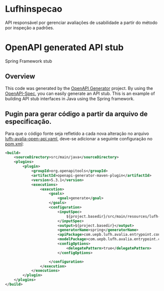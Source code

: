 # Lufhinspecao
API responsável por gerenciar avaliações de usabilidade a partir do método por inspeção a padrões.


# OpenAPI generated API stub

Spring Framework stub


## Overview
This code was generated by the [OpenAPI Generator](https://openapi-generator.tech) project.
By using the [OpenAPI-Spec](https://openapis.org), you can easily generate an API stub.
This is an example of building API stub interfaces in Java using the Spring framework.


## Pugin para gerar código a partir da arquivo de especificação.

Para que o código fonte seja refletido a cada nova alteração no arquivo [lufh-avalia-open-api.yaml](src/main/resources/lufh-avalia-open-api.yaml), deve-se adicionar a seguinte configuração no [pom.xml](pom.xml):
```xml
<build>
    <sourceDirectory>src/main/java</sourceDirectory>
    <plugins>
        <plugin>
            <groupId>org.openapitools</groupId>
            <artifactId>openapi-generator-maven-plugin</artifactId>
            <version>5.3.1</version>
            <executions>
                <execution>
                    <goals>
                        <goal>generate</goal>
                    </goals>
                    <configuration>
                        <inputSpec>
                            ${project.basedir}/src/main/resources/lufh-avalia-open-api.yaml
                        </inputSpec>
                        <output>${project.basedir}</output>
                        <generatorName>spring</generatorName>
                        <apiPackage>com.uepb.lufh.avalia.entrypoint.contract.api</apiPackage>
                        <modelPackage>com.uepb.lufh.avalia.entrypoint.contract.model</modelPackage>
                        <configOptions>
                            <delegatePattern>true</delegatePattern>
                        </configOptions>

                    </configuration>
                </execution>
            </executions>
        </plugin>
    </plugins>
</build>
```
